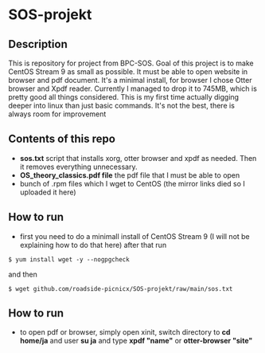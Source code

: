 # SOS-projekt
## Description
This is repository for project from BPC-SOS. Goal of this project is to make CentOS Stream 9 as small as possible. It must be able to open website in browser and pdf document. It's a minimal install, for browser I chose Otter browser and Xpdf reader. Currently I managed to drop it to 745MB, which is pretty good all things considered. This is my first time actually digging deeper into linux than just basic commands. It's not the best, there is always room for improvement
## Contents of this repo
- **sos.txt** script that installs xorg, otter browser and xpdf as needed. Then it removes everything unnecessary.
- **OS_theory_classics.pdf file** the pdf file that I must be able to open 
- bunch of .rpm files which I wget to CentOS (the mirror links died so I uploaded it here)
## How to run
- first you need to do a minimall install of CentOS Stream 9 (I will not be explaining how to do that here)
after that run
 ```shell
$ yum install wget -y --nogpgcheck
```
and then
 ```shell
$ wget github.com/roadside-picnicx/SOS-projekt/raw/main/sos.txt
```
## How to run
- to open pdf or browser, simply open xinit, switch directory to **cd home/ja** and user **su ja** and type **xpdf "name"** or **otter-browser "site"**
